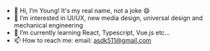 - 👋 Hi, I’m Young! It's my real name, not a joke 😄
- 👀 I’m interested in UI/UX, new media design, universal design and mechanical engineering
- 🌱 I’m currently learning React, Typescript, Vue.js etc...
- 📫 How to reach me: email: asdk511@gmail.com

<!---
young-st511/young-st511 is a ✨ special ✨ repository because its `README.md` (this file) appears on your GitHub profile.
You can click the Preview link to take a look at your changes.
--->
